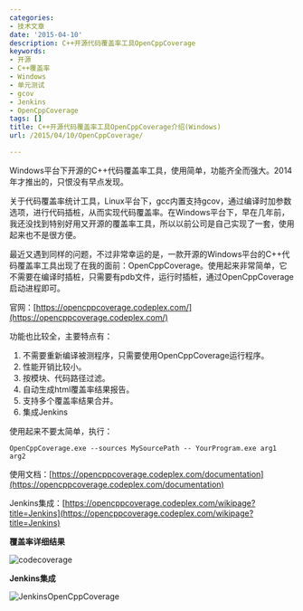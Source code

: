 ```yaml
---
categories:
- 技术文章
date: '2015-04-10'
description: C++开源代码覆盖率工具OpenCppCoverage
keywords:
- 开源
- C++覆盖率
- Windows
- 单元测试
- gcov
- Jenkins
- OpenCppCoverage
tags: []
title: C++开源代码覆盖率工具OpenCppCoverage介绍(Windows)
url: /2015/04/10/OpenCppCoverage/

---
```


Windows平台下开源的C++代码覆盖率工具，使用简单，功能齐全而强大。2014年才推出的，只恨没有早点发现。

<!--more-->

关于代码覆盖率统计工具，Linux平台下，gcc内置支持gcov，通过编译时加参数选项，进行代码插桩，从而实现代码覆盖率。在Windows平台下，早在几年前，我还没找到特别好用又开源的覆盖率工具，所以以前公司是自己实现了一套，使用起来也不是很方便。

最近又遇到同样的问题，不过非常幸运的是，一款开源的Windows平台的C++代码覆盖率工具出现了在我的面前：OpenCppCoverage。使用起来非常简单，它不需要在编译时插桩，只需要有pdb文件，运行时插桩，通过OpenCppCoverage启动进程即可。

官网：[https://opencppcoverage.codeplex.com/](https://opencppcoverage.codeplex.com/)

功能也比较全，主要特点有：

1. 不需要重新编译被测程序，只需要使用OpenCppCoverage运行程序。
1. 性能开销比较小。
1. 按模块、代码路径过滤。
1. 自动生成html覆盖率结果报告。
1. 支持多个覆盖率结果合并。
1. 集成Jenkins

使用起来不要太简单，执行：

```
OpenCppCoverage.exe --sources MySourcePath -- YourProgram.exe arg1 arg2
```

使用文档：[https://opencppcoverage.codeplex.com/documentation](https://opencppcoverage.codeplex.com/documentation)

Jenkins集成：[https://opencppcoverage.codeplex.com/wikipage?title=Jenkins](https://opencppcoverage.codeplex.com/wikipage?title=Jenkins)

**覆盖率详细结果**

![codecoverage](http://image.coderzh.com/codecoverage.png)

**Jenkins集成**

![JenkinsOpenCppCoverage](http://image.coderzh.com/JenkinsModuleCoverage_thumb.jpg)
